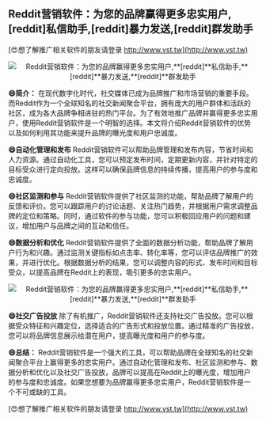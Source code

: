 ## **Reddit营销软件：为您的品牌赢得更多忠实用户,**[reddit]**私信助手,**[reddit]**暴力发送,**[reddit]**群发助手**

[😍想了解推广相关软件的朋友请登录 http://www.vst.tw](http://www.vst.tw)

 <center><img src="https://vst.tw/MP4/tuiguang/png/2.png" alt="Reddit营销软件：为您的品牌赢得更多忠实用户,**[reddit]**私信助手,**[reddit]**暴力发送,**[reddit]**群发助手"></center>

**😄简介：**
在现代数字化时代，社交媒体已成为品牌推广和市场营销的重要手段。而Reddit作为一个全球知名的社交新闻聚合平台，拥有庞大的用户群体和活跃的社区，成为各大品牌争相进驻的热门平台。为了有效地推广品牌并赢得更多忠实用户，使用Reddit营销软件是一个明智的选择。本文将介绍Reddit营销软件的优势以及如何利用其功能来提升品牌的曝光度和用户忠诚度。

**😄自动化管理和发布**
Reddit营销软件可以帮助品牌管理和发布内容，节省时间和人力资源。通过自动化工具，您可以预定发布时间，定期更新内容，并针对特定的目标受众进行定向投放。这样可以确保品牌信息的持续传播，提高用户的参与度和忠诚度。

**😄社区监测和参与**
Reddit营销软件提供了社区监测的功能，帮助品牌了解用户的反馈和评价。您可以跟踪用户的讨论话题、关注热门趋势，并根据用户需求调整品牌的定位和策略。同时，通过软件的参与功能，您可以积极回应用户的问题和建议，增加用户与品牌之间的互动和信任。

**😄数据分析和优化**
Reddit营销软件提供了全面的数据分析功能，帮助品牌了解用户行为和兴趣。通过监测关键指标如点击率、转化率等，您可以评估品牌推广的效果，并进行优化。根据数据分析的结果，您可以调整内容的形式、发布时间和目标受众，以提高品牌在Reddit上的表现，吸引更多的忠实用户。

 <center><img src="https://vst.tw/MP4/tuiguang/png/1.png" alt="Reddit营销软件：为您的品牌赢得更多忠实用户,**[reddit]**私信助手,**[reddit]**暴力发送,**[reddit]**群发助手"></center>

**😄社交广告投放**
除了有机推广，Reddit营销软件还支持社交广告投放。您可以根据受众特征和兴趣定位，选择适合的广告形式和投放位置。通过精准的广告投放，您可以将品牌信息展示给潜在用户，提高曝光度和用户的参与度。

**😄总结：**
Reddit营销软件是一个强大的工具，可以帮助品牌在全球知名的社交新闻聚合平台上赢得更多的忠实用户。通过自动化管理和发布、社区监测和参与、数据分析和优化以及社交广告投放，品牌可以提高在Reddit上的曝光度，增加用户的参与度和忠诚度。如果您想要为品牌赢得更多忠实用户，Reddit营销软件是一个不可或缺的工具。

[😍想了解推广相关软件的朋友请登录 http://www.vst.tw](http://www.vst.tw)



